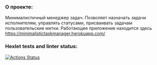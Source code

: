 ### О проекте:
Минималистичный менеджер задач. Позволяет назначать задачи исполнителям, управлять статусами, присваивать задачам пользовательские метки.
Работающее приложение находится здесь https://minimalistictaskmanager.herokuapp.com/

### Hexlet tests and linter status:
[![Actions Status](https://github.com/MarinaIlina893/python-project-lvl4/workflows/hexlet-check/badge.svg)](https://github.com/MarinaIlina893/python-project-lvl4/actions)
